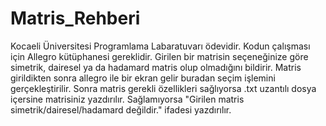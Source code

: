 # Matris_Rehberi
Kocaeli Üniversitesi Programlama Labaratuvarı ödevidir.
Kodun çalışması için Allegro kütüphanesi gereklidir.
Girilen bir matrisin seçeneğinize göre simetrik, dairesel ya da hadamard matris olup olmadığını bildirir.
Matris girildikten sonra allegro ile bir ekran gelir buradan seçim işlemini gerçekleştirilir. Sonra matris gerekli özellikleri sağlıyorsa .txt uzantılı dosya içersine matrisiniz yazdırılır. Sağlamıyorsa "Girilen matris simetrik/dairesel/hadamard değildir." ifadesi yazdırılır. 
